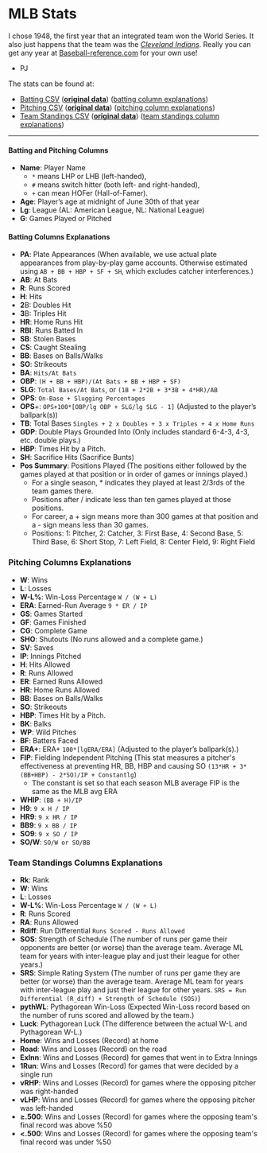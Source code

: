 # MLB Stats

I chose 1948, the first year that an integrated team won the World Series.
It also just happens that the team was the *[Cleveland Indians][cle]*. Really
you can get any year at [Baseball-reference.com][ref] for your own use!

- PJ

The stats can be found at:

- [Batting CSV][batting] (**[original data][ref-batting]**)
  ([batting column explanations][exp-batting])
- [Pitching CSV][pitching] (**[original data][ref-pitching]**)
  ([pitching column explanations][exp-batting])
- [Team Standings CSV][standings] (**[original data][ref-standings]**)
  ([team standings column explanations][exp-standings])

---

#### Batting and Pitching Columns

- **Name**: Player Name
  + `*` means LHP or LHB (left-handed),
  + `#` means switch hitter (both left- and right-handed),
  + `+` can mean HOFer (Hall-of-Famer).
- **Age**: Player’s age at midnight of June 30th of that year
- **Lg**: League (AL: American League, NL: National League)
- **G**: Games Played or Pitched

#### Batting Columns Explanations

- **PA**: Plate Appearances (When available, we use actual plate appearances
  from play-by-play game accounts. Otherwise estimated using
  `AB + BB + HBP + SF + SH`, which excludes catcher interferences.)
- **AB**: At Bats
- **R**: Runs Scored
- **H**: Hits
- **2**B: Doubles Hit
- **3**B: Triples Hit
- **HR**: Home Runs Hit
- **RBI**: Runs Batted In
- **SB**: Stolen Bases
- **CS**: Caught Stealing
- **BB**: Bases on Balls/Walks
- **SO**: Strikeouts
- **BA**: `Hits/At Bats`
- **OBP**: `(H + BB + HBP)/(At Bats + BB + HBP + SF)`
- **SLG**: `Total Bases/At Bats`, or `(1B + 2*2B + 3*3B + 4*HR)/AB`
- **OPS**: `On-Base + Slugging Percentages`
- **OPS**+: `OPS+100*[OBP/lg OBP + SLG/lg SLG - 1]` (Adjusted to the player’s
  ballpark(s))
- **TB**: Total Bases `Singles + 2 x Doubles + 3 x Triples + 4 x Home Runs`
- **GDP**: Double Plays Grounded Into (Only includes standard 6-4-3, 4-3, etc.
  double plays.)
- **HBP**: Times Hit by a Pitch.
- **SH**: Sacrifice Hits (Sacrifice Bunts)
- **Pos Summary**: Positions Played (The positions either followed by the games
  played at that position or in order of games or innings played.)
    + For a single season, * indicates they played at least 2/3rds of the team
      games there.
    + Positions after / indicate less than ten games played at those positions.
    + For career, a + sign means more than 300 games at that position and a -
      sign means less than 30 games.
    + Positions: 1: Pitcher, 2: Catcher, 3: First Base, 4: Second Base,
      5: Third Base, 6: Short Stop, 7: Left Field, 8: Center Field,
      9: Right Field

### Pitching Columns Explanations

- **W**: Wins
- **L**: Losses
- **W-L%**: Win-Loss Percentage `W / (W + L)`
- **ERA**: Earned-Run Average `9 * ER / IP`
- **GS**: Games Started
- **GF**: Games Finished
- **CG**: Complete Game
- **SHO**: Shutouts (No runs allowed and a complete game.)
- **SV**: Saves
- **IP**: Innings Pitched
- **H**: Hits Allowed
- **R**: Runs Allowed
- **ER**: Earned Runs Allowed
- **HR**: Home Runs Allowed
- **BB**: Bases on Balls/Walks
- **SO**: Strikeouts
- **HBP**: Times Hit by a Pitch.
- **BK**: Balks
- **WP**: Wild Pitches
- **BF**: Batters Faced
- **ERA+**: ERA+ `100*[lgERA/ERA]` (Adjusted to the player’s ballpark(s).)
- **FIP**: Fielding Independent Pitching (This stat measures a pitcher's
  effectiveness at preventing HR, BB, HBP and causing SO
  `(13*HR + 3*(BB+HBP) - 2*SO)/IP + Constantlg`)
  + The constant is set so that each season MLB average FIP is the same as the
    MLB avg ERA
- **WHIP**: `(BB + H)/IP`
- **H9**: `9 x H / IP`
- **HR9**: `9 x HR / IP`
- **BB9**: `9 x BB / IP`
- **SO9**: `9 x SO / IP`
- **SO/W**: `SO/W or SO/BB`

### Team Standings Columns Explanations

- **Rk**: Rank
- **W**: Wins
- **L**: Losses
- **W-L%**: Win-Loss Percentage `W / (W + L)`
- **R**: Runs Scored
- **RA**: Runs Allowed
- **Rdiff**: Run Differential `Runs Scored - Runs Allowed`
- **SOS**: Strength of Schedule (The number of runs per game their opponents are
  better (or worse) than the average team. Average ML team for years with
  inter-league play and just their league for other years.)
- **SRS**: Simple Rating System (The number of runs per game they are better
  (or worse) than the average team. Average ML team for years with inter-league
  play and just their league for other years.
  `SRS = Run Differential (R_diff) + Strength of Schedule (SOS)`)
- **pythWL**: Pythagorean Win-Loss (Expected Win-Loss record based on the number
  of runs scored and allowed by the team.)
- **Luck**: Pythagorean Luck (The difference between the actual W-L and
  Pythagorean W-L.)
- **Home**: Wins and Losses (Record) at home
- **Road**: Wins and Losses (Record) on the road
- **ExInn**: Wins and Losses (Record) for games that went in to Extra Innings
- **1Run**: Wins and Losses (Record) for games that were decided by a single run
- **vRHP**: Wins and Losses (Record) for games where the opposing pitcher was
  right-handed
- **vLHP**: Wins and Losses (Record) for games where the opposing pitcher was
  left-handed
- **≥.500**: Wins and Losses (Record) for games where the opposing team's final
  record was above %50
- **<.500**: Wins and Losses (Record) for games where the opposing team's final
  record was under %50

<!-- Links -->

[cle]:           http://en.wikipedia.org/wiki/1948_Cleveland_Indians_season
[batting]:       mlb_1948_batting.csv
[pitching]:      mlb_1948_pitching.csv
[standings]:     mlb_1948_team_standings.csv
[ref]:           http://www.baseball-reference.com
[ref-batting]:   http://www.baseball-reference.com/leagues/MLB/1948-standard-batting.shtml
[ref-pitching]:  http://www.baseball-reference.com/leagues/MLB/1948-standard-pitching.shtml
[ref-standings]: http://www.baseball-reference.com/leagues/MLB/1948-standings.shtml
[exp-batting]:   #batting-columns-explanations
[exp-pitching]:  #pitching-columns-explanations
[exp-standings]: #team-standings-columns-explanations
